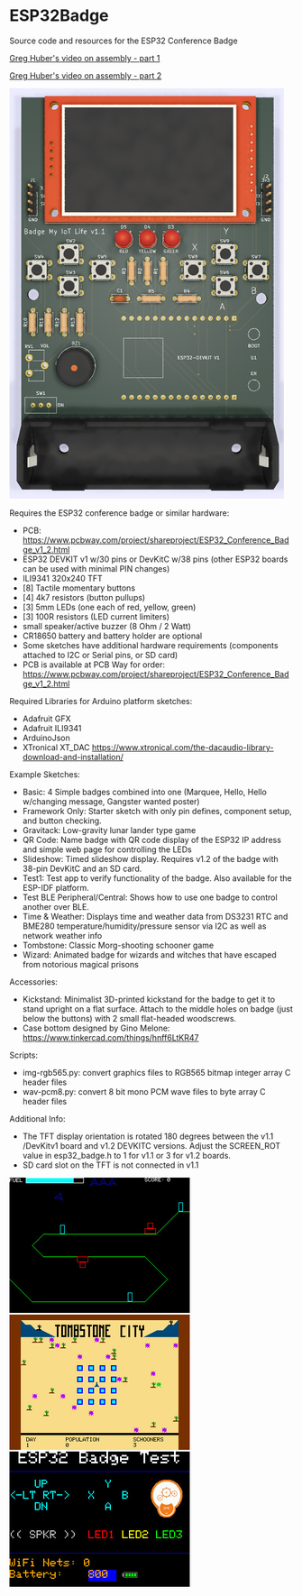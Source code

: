 # ESP32Badge
Source code and resources for the ESP32 Conference Badge

[Greg Huber's video on assembly - part 1](https://www.youtube.com/watch?v=l8pbRDcyUmc)

[Greg Huber's video on assembly - part 2](https://www.youtube.com/watch?v=5SnY-SC2Caw)

![alt text](https://raw.githubusercontent.com/DigiTorus86/ESP32Badge/master/images/BadgeRender_v1b.png)

Requires the ESP32 conference badge or similar hardware:
- PCB:  https://www.pcbway.com/project/shareproject/ESP32_Conference_Badge_v1_2.html
- ESP32 DEVKIT v1 w/30 pins or DevKitC w/38 pins (other ESP32 boards can be used with minimal PIN changes)
- ILI9341 320x240 TFT
- [8] Tactile momentary buttons
- [4] 4k7 resistors (button pullups)
- [3] 5mm LEDs (one each of red, yellow, green)
- [3] 100R resistors (LED current limiters)
- small speaker/active buzzer  (8 Ohm / 2 Watt)
- CR18650 battery and battery holder are optional
- Some sketches have additional hardware requirements (components attached to I2C or Serial pins, or SD card)
- PCB is available at PCB Way for order:
  https://www.pcbway.com/project/shareproject/ESP32_Conference_Badge_v1_2.html

Required Libraries for Arduino platform sketches:
- Adafruit GFX
- Adafruit ILI9341
- ArduinoJson
- XTronical XT_DAC  https://www.xtronical.com/the-dacaudio-library-download-and-installation/

Example Sketches:
- Basic:  4 Simple badges combined into one (Marquee, Hello, Hello w/changing message, Gangster wanted poster)
- Framework Only:  Starter sketch with only pin defines, component setup, and button checking.
- Gravitack:  Low-gravity lunar lander type game
- QR Code:  Name badge with QR code display of the ESP32 IP address and simple web page for controlling the LEDs
- Slideshow: Timed slideshow display.  Requires v1.2 of the badge with 38-pin DevKitC and an SD card.
- Test1:  Test app to verify functionality of the badge.  Also available for the ESP-IDF platform. 
- Test BLE Peripheral/Central:  Shows how to use one badge to control another over BLE.
- Time & Weather:  Displays time and weather data from DS3231 RTC and BME280 temperature/humidity/pressure sensor via I2C as well as network weather info
- Tombstone:  Classic Morg-shooting schooner game
- Wizard:  Animated badge for wizards and witches that have escaped from notorious magical prisons

Accessories:
- Kickstand:  Minimalist 3D-printed kickstand for the badge to get it to stand upright on a flat surface.  Attach to the middle holes on badge (just below the buttons) with 2 small flat-headed woodscrews.
- Case bottom designed by Gino Melone:  https://www.tinkercad.com/things/hnff6LtKR47

Scripts:
- img-rgb565.py: convert graphics files to RGB565 bitmap integer array C header files
- wav-pcm8.py: convert 8 bit mono PCM wave files to byte array C header files 

Additional Info:
- The TFT display orientation is rotated 180 degrees between the v1.1 /DevKitv1 board and v1.2 DEVKITC versions.  Adjust the SCREEN_ROT value in esp32_badge.h to 1 for v1.1 or 3 for v1.2 boards.  
- SD card slot on the TFT is not connected in v1.1

![alt text](https://raw.githubusercontent.com/DigiTorus86/ESP32Badge/master/images/Gravitack-L4.jpg)
![alt text](https://raw.githubusercontent.com/DigiTorus86/ESP32Badge/master/images/Tombstone-screen.jpg)
![alt text](https://raw.githubusercontent.com/DigiTorus86/ESP32Badge/master/images/BadgeTest-screen.jpg)

